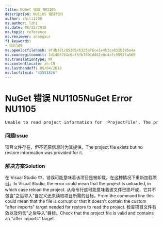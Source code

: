 ```yaml
---
title: NuGet 错误 NU1105
description: NU1105 错误代码
author: zhili1208
ms.author: lzhi
ms.date: 06/25/2018
ms.topic: reference
ms.reviewer: anangaur
f1_keywords:
- NU1105
ms.openlocfilehash: 9fdb371c85305cb325af6ce1e4b3ca032b395a4a
ms.sourcegitcommit: 1d1406764c6af5fb7801d462e0c4afc9092fa569
ms.translationtype: MT
ms.contentlocale: zh-CN
ms.lasthandoff: 09/04/2018
ms.locfileid: "43551826"
---
```

# <a name="nuget-error-nu1105"></a><span data-ttu-id="edc19-103">NuGet 错误 NU1105</span><span class="sxs-lookup"><span data-stu-id="edc19-103">NuGet Error NU1105</span></span>

<pre>Unable to read project information for 'ProjectFile'. The project file may be invalid or missing targets required for restore.</pre>

### <a name="issue"></a><span data-ttu-id="edc19-104">问题</span><span class="sxs-lookup"><span data-stu-id="edc19-104">Issue</span></span>
<span data-ttu-id="edc19-105">项目文件存在，但不还原信息时为其提供。</span><span class="sxs-lookup"><span data-stu-id="edc19-105">The project file exists but no restore information was provided for it.</span></span>

### <a name="solution"></a><span data-ttu-id="edc19-106">解决方案</span><span class="sxs-lookup"><span data-stu-id="edc19-106">Solution</span></span>
<span data-ttu-id="edc19-107">在 Visual Studio 中，错误可能意味着该项目是被卸载，在这种情况下重新加载项目。</span><span class="sxs-lookup"><span data-stu-id="edc19-107">In Visual Studio, the error could mean that the project is unloaded, in which case reload the project.</span></span> <span data-ttu-id="edc19-108">从命令行这可能意味着该文件已损坏或，它并不包含"之后导入"自定义还原读取项目所需的目标。</span><span class="sxs-lookup"><span data-stu-id="edc19-108">From the command line this could mean that the file is corrupt or that it doesn't contain the custom "after imports" target needed for restore to read the project.</span></span> <span data-ttu-id="edc19-109">检查项目文件有效以及包含"之后导入"目标。</span><span class="sxs-lookup"><span data-stu-id="edc19-109">Check that the project file is valid and contains an "after imports" target.</span></span>